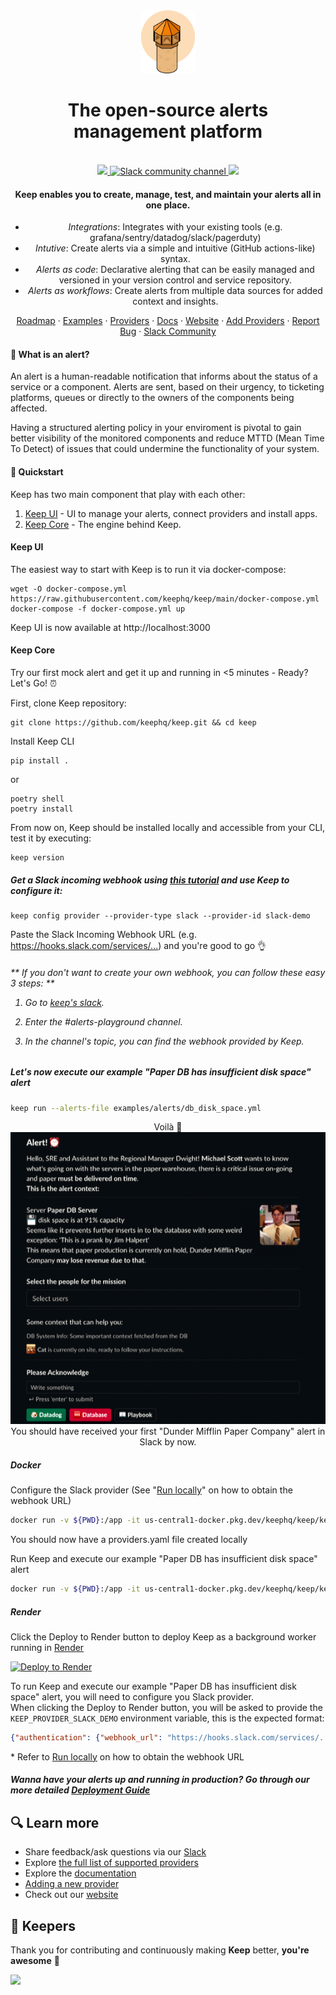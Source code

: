 <div align="center">
    <img src="/assets/keep.png?raw=true" width="86">
</div>

<h1 align="center">The open-source alerts management platform</h1>
<br />


<div align="center">
    <a href="https://github.com/keephq/keep/blob/main/LICENSE">
        <img src="https://img.shields.io/github/license/keephq/keep" />
    </a>
    <a href="https://keephq.dev/slack">
        <img src="https://img.shields.io/badge/Chat-on%20Slack-blueviolet" alt="Slack community channel" />
    </a>
    <a href="https://codecov.io/gh/keephq/keep" >
        <img src="https://codecov.io/gh/keephq/keep/branch/main/graph/badge.svg?token=2VT6XYMRGS"/>
    </a>
</div>
<h4 align="center">
Keep enables you to create, manage, test, and maintain your alerts all in one place.
</h4>
<div align="center">

- *Integrations*: Integrates with your existing tools (e.g. grafana/sentry/datadog/slack/pagerduty)
- *Intutive*: Create alerts via a simple and intuitive (GitHub actions-like) syntax.
- *Alerts as code*: Declarative alerting that can be easily managed and versioned in your version control and service repository.
- *Alerts as workflows*: Create alerts from multiple data sources for added context and insights.

</div>

<p align="center">
    <a href="https://github.com/orgs/keephq/projects/1">Roadmap</a>
    ·
    <a href="https://github.com/keephq/keep/tree/main/examples">Examples</a>
    ·
    <a href="https://github.com/keephq/keep/tree/main/keep/providers">Providers</a>
    ·
    <a href="https://keephq.wiki/">Docs</a>
    ·
    <a href="https://keephq.dev">Website</a>
    ·
    <a href="https://www.keephq.wiki/platform/core/providers/new-provider">Add Providers</a>
    ·
    <a href="https://github.com/keephq/keep/issues/new?assignees=&labels=bug&template=bug_report.md&title=">Report Bug</a>
    ·
    <a href="https://keephq.dev/slack">Slack Community</a>
</p>

#### 🚨 What is an alert?
An alert is a human-readable notification that informs about the status of a service or a component. Alerts are sent, based on their urgency, to ticketing platforms, queues or directly to the owners of the components being affected.

Having a structured alerting policy in your enviroment is pivotal to gain better visibility of the monitored components and reduce MTTD (Mean Time To Detect) of issues that could undermine the functionality of your system.

#### 🚀 Quickstart
Keep has two main component that play with each other:
1. [Keep UI](https://www.keephq.wiki/platform/ui/getting-started) - UI to manage your alerts, connect providers and install apps.
2. [Keep Core](https://www.keephq.wiki/platform/getting-started) - The engine behind Keep.
#### Keep UI
The easiest way to start with Keep is to run it via docker-compose:
```shell
wget -O docker-compose.yml https://raw.githubusercontent.com/keephq/keep/main/docker-compose.yml
docker-compose -f docker-compose.yml up
```
Keep UI is now available at http://localhost:3000

#### Keep Core
Try our first mock alert and get it up and running in <5 minutes - Ready? Let's Go! ⏰

First, clone Keep repository:

```shell
git clone https://github.com/keephq/keep.git && cd keep
```

Install Keep CLI

```shell
pip install .
```

or

```shell
poetry shell
poetry install
```

From now on, Keep should be installed locally and accessible from your CLI, test it by executing:


```
keep version
```

<h5>Get a Slack incoming webhook using <a href="https://api.slack.com/messaging/webhooks">this tutorial</a> and use Keep to configure it:</h5>

```
keep config provider --provider-type slack --provider-id slack-demo
```

Paste the Slack Incoming Webhook URL (e.g. <https://hooks.slack.com/services/...>) and you're good to go 👌

<h6>** If you don't want to create your own webhook, you can follow these easy 3 steps: **

1. Go to [keep's slack](https://keephq.dev/slack).

2. Enter the #alerts-playground channel.

3. In the channel's topic, you can find the webhook provided by Keep.

<h5>Let's now execute our example "Paper DB has insufficient disk space" alert</h5>

```bash
keep run --alerts-file examples/alerts/db_disk_space.yml
```

<div align="center">
    Voilà 🥳
    <br />
    <img src="/assets/alert-example.png">
    <br />
    You should have received your first "Dunder Mifflin Paper Company" alert in Slack by now.
    <br />
</div>


##### Docker

Configure the Slack provider (See "[Run locally](https://github.com/keephq/keep#from-now-on-keep-should-be-installed-locally-and-accessible-from-your-cli-test-it-by-executing)" on how to obtain the webhook URL)

```bash
docker run -v ${PWD}:/app -it us-central1-docker.pkg.dev/keephq/keep/keep-cli config provider --provider-type slack --provider-id slack-demo
```

You should now have a providers.yaml file created locally

Run Keep and execute our example "Paper DB has insufficient disk space" alert

```bash
docker run -v ${PWD}:/app -it us-central1-docker.pkg.dev/keephq/keep/keep-cli -j run --alert-url https://raw.githubusercontent.com/keephq/keep/main/examples/alerts/db_disk_space.yml
```

##### Render
Click the Deploy to Render button to deploy Keep as a background worker running in [Render](https://www.render.com)

[![Deploy to Render](https://render.com/images/deploy-to-render-button.svg)](https://render.com/deploy?repo=https://github.com/keephq/keep)

To run Keep and execute our example "Paper DB has insufficient disk space" alert, you will need to configure you Slack provider.
<br />
When clicking the Deploy to Render button, you will be asked to provide the `KEEP_PROVIDER_SLACK_DEMO` environment variable, this is the expected format:

```json
{"authentication": {"webhook_url": "https://hooks.slack.com/services/..."}}
```

\* Refer to [Run locally](https://github.com/keephq/keep/tree/feature/api-multi-tenant#get-a-slack-incoming-webhook-using-this-tutorial-and-use-keep-to-configure-it) on how to obtain the webhook URL

##### Wanna have your alerts up and running in production? Go through our more detailed [Deployment Guide](https://keephq.wiki/deployment)

## 🔍 Learn more

- Share feedback/ask questions via our [Slack](https://keephq.dev/slack)
- Explore [the full list of supported providers](https://github.com/keephq/keep/tree/main/keep/providers)
- Explore the [documentation](https://keephq.wiki)
- [Adding a new provider](https://keephq.wiki/providers/new-provider)
- Check out our [website](https://www.keephq.dev)

## 🫵 Keepers

Thank you for contributing and continuously making <b>Keep</b> better, <b>you're awesome</b> 🫶

<a href="https://github.com/keephq/keep/graphs/contributors">
  <img src="https://contrib.rocks/image?repo=keephq/keep" />
</a>
